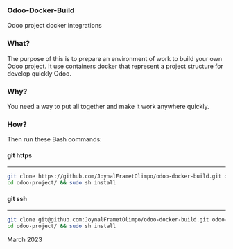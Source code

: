 ### Odoo-Docker-Build
Odoo project docker integrations


### What?

The purpose of this is to prepare an environment of work to build your own Odoo project. It use containers docker that represent a project structure for develop quickly Odoo.

### Why?

You need a way to put all together and make it work anywhere quickly.

### How?

Then run these Bash commands:

#### git https
---------

```bash
git clone https://github.com/JoynalFrametOlimpo/odoo-docker-build.git odoo-project
cd odoo-project/ && sudo sh install
```

#### git ssh
--------

```bash
git clone git@github.com:JoynalFrametOlimpo/odoo-docker-build.git odoo-project
cd odoo-project/ && sudo sh install
```

March 2023

